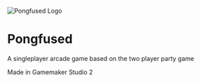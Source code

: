 ![Pongfused Logo](https://sinislosion.net/pongfused/pongfused_logo.png)
# Pongfused
 A singleplayer arcade game based on the two player party game
 
 Made in Gamemaker Studio 2
